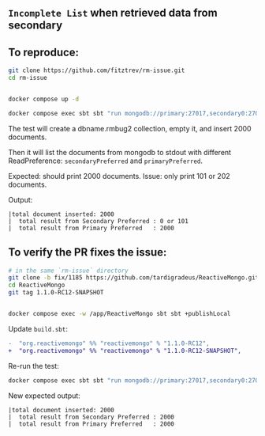 `Incomplete List` when retrieved data from secondary
----------------------

## To reproduce:

```bash
git clone https://github.com/fitztrev/rm-issue.git
cd rm-issue


docker compose up -d

docker compose exec sbt sbt "run mongodb://primary:27017,secondary0:27017,secondary1:27017/dbname"
```

The test will create a dbname.rmbug2 collection, empty it, and insert 2000 documents.

Then it will list the documents from mongodb to stdout with different ReadPreference:
`secondaryPreferred` and `primaryPreferred`.

Expected: should print 2000 documents.
Issue: only print 101 or 202 documents.

Output:
```
|total document inserted: 2000
|  total result from Secondary Preferred : 0 or 101
|  total result from Primary Preferred   : 2000
```

## To verify the PR fixes the issue:

```bash
# in the same `rm-issue` directory
git clone -b fix/1185 https://github.com/tardigradeus/ReactiveMongo.git
cd ReactiveMongo
git tag 1.1.0-RC12-SNAPSHOT


docker compose exec -w /app/ReactiveMongo sbt sbt +publishLocal
```

Update `build.sbt`:

```diff
-  "org.reactivemongo" %% "reactivemongo" % "1.1.0-RC12",
+  "org.reactivemongo" %% "reactivemongo" % "1.1.0-RC12-SNAPSHOT",
```

Re-run the test:

```bash
docker compose exec sbt sbt "run mongodb://primary:27017,secondary0:27017,secondary1:27017/dbname"
```

New expected output:

```
|total document inserted: 2000
|  total result from Secondary Preferred : 2000
|  total result from Primary Preferred   : 2000
```
